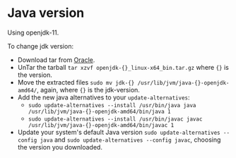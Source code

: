 # Java version

Using openjdk-11.

To change jdk version:

* Download tar from [Oracle](https://jdk.java.net/).
* UnTar the tarball `tar xzvf openjdk-{}_linux-x64_bin.tar.gz` where `{}` is the version.
* Move the extracted files `sudo mv jdk-{} /usr/lib/jvm/java-{}-openjdk-amd64/`, again, where `{}` is the jdk-version.
* Add the new java alternatives to your `update-alternatives`:
    - `sudo update-alternatives --install /usr/bin/java java /usr/lib/jvm/java-{}-openjdk-amd64/bin/java 1`
    - `sudo update-alternatives --install /usr/bin/javac javac /usr/lib/jvm/java-{}-openjdk-amd64/bin/javac 1`
* Update your system's default Java version `sudo update-alternatives --config java` and `sudo update-alternatives --config javac`, choosing the version you downloaded.

